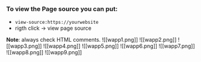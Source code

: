 ### To view the Page source you can put:

- `view-source:https://yourwebsite`
- rigth click -> view page source

**Note**: always check HTML comments.
![[wapp1.png]]
![[wapp2.png]]
![[wapp3.png]]
![[wapp4.png]]
![[wapp5.png]]
![[wapp6.png]]
![[wapp7.png]]
![[wapp8.png]]
![[wapp9.png]]